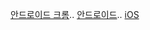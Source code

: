 
  
  [안드로이드 크롬](intent://rectrade?movePage=myPage/announceList#Intent;scheme=rectrade;package=kr.rectrade;end;)..
  [안드로이드](rectrade://rectrade?movePage=myPage/announceList)..
  [iOS](rectrade://?movePage=myPage/announceList)
